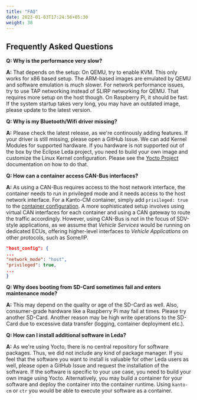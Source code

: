 ```yaml
---
title: "FAQ"
date: 2023-01-03T17:24:56+05:30
weight: 30
---
```


## Frequently Asked Questions

**Q: Why is the performance very slow?**

**A:** That depends on the setup: On QEMU, try to enable KVM. This only works for x86 based setup. The ARM-based images are emulated by QEMU and software emulation is much slower. For network performance issues, try to use TAP networking instead of SLIRP networking for QEMU. That requires more setup on the host though. On Raspberry Pi, it should be fast. If the system startup takes very long, you may have an outdated image, please update to the latest version.

**Q: Why is my Bluetooth/Wifi driver missing?**

**A:** Please check the latest release, as we're continously adding features. If your driver is still missing, please open a GitHub Issue. We can add Kernel Modules for supported hardware. If you hardware is not supported out of the box by the Eclipse Leda project, you need to build your own image and customize the Linux Kernel configuration. Please see the [Yocto Project](https://www.yoctoproject.org/) documentation on how to do that.

**Q: How can a container access CAN-Bus interfaces?**

**A:** As using a CAN-Bus requires access to the host network interface, the container needs to run in privileged mode and it needs access to the host network interface. For a Kanto-CM container, simply add `privileged: true` to the [container configuration](https://websites.eclipseprojects.io/kanto/docs/references/containers/container-config/). A more sophisticated setup involves using virtual CAN interfaces for each container and using a CAN gateway to route the traffic accordingly. However, using CAN-Bus is not in the focus of SDV-style applications, as we assume that *Vehicle Services* would be running on dedicated ECUs, offering higher-level interfaces to *Vehicle Applications* on other protocols, such as Some/IP.

```json
"host_config": {
...
"network_mode": "host",
"privileged": true,
...
}
```

**Q: Why does booting from SD-Card sometimes fail and enters maintenance mode?**

**A:** This may depend on the quality or age of the SD-Card as well. Also, consumer-grade hardware like a Raspberry Pi may fail at times. Please try another SD-Card. Another reason may be high write operations to the SD-Card due to excessive data transfer (logging, container deployment etc.).

**Q: How can I install additional software in Leda?**

**A:** As we're using Yocto, there is no central repository for software packages. Thus, we did not include any kind of package manager. If you feel that the software you want to install is valuable for other Leda users as well, please open a GitHub Issue and request the installation of the software. If the software is specific to your use case, you need to build your own image using Yocto. Alternatively, you may build a container for your software and deploy the container into the container runtime. Using `kanto-cm` or `ctr` you would be able to execute your software as a container.

